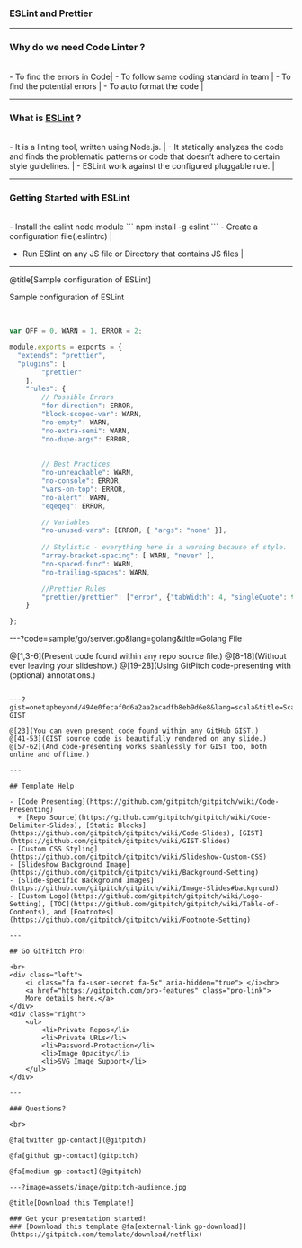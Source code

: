 ### ESLint and Prettier


---

### Why do we need Code Linter ?
<br>
- To find the errors in Code|
- To follow same coding standard in team |
- To find the potential errors |
- To auto format the code |

---
### What is [ESLint](https://eslint.org) ?
<br>
- It is a linting tool, written using Node.js. |
- It statically analyzes the code and finds the problematic patterns or code that doesn’t adhere to certain style guidelines. |
- ESLint work against the configured pluggable rule. |

---
### Getting Started with ESLint
<br>
- Install the eslint node module
```
    npm install -g eslint
``` 
- Create a configuration file(.eslintrc) |

- Run ESlint on any JS file or Directory that contains JS files |

---

@title[Sample configuration of ESLint]

<p><span class="slide-title">Sample configuration of ESLint</span></p>
<br>

```javascript
var OFF = 0, WARN = 1, ERROR = 2;

module.exports = exports = {
  "extends": "prettier",
  "plugins": [
        "prettier"
    ],
    "rules": {
        // Possible Errors
        "for-direction": ERROR,
        "block-scoped-var": WARN,
        "no-empty": WARN,
        "no-extra-semi": WARN,
        "no-dupe-args": ERROR,
        
        
        // Best Practices
        "no-unreachable": WARN,
        "no-console": ERROR,
        "vars-on-top": ERROR,
        "no-alert": WARN,
        "eqeqeq": ERROR,

        // Variables
        "no-unused-vars": [ERROR, { "args": "none" }],
    
        // Stylistic - everything here is a warning because of style.
        "array-bracket-spacing": [ WARN, "never" ],
        "no-spaced-func": WARN,
        "no-trailing-spaces": WARN,

        //Prettier Rules
        "prettier/prettier": ["error", {"tabWidth": 4, "singleQuote": true, "printWidth": 100}]
    }

};
```


---?code=sample/go/server.go&lang=golang&title=Golang File

@[1,3-6](Present code found within any repo source file.)
@[8-18](Without ever leaving your slideshow.)
@[19-28](Using GitPitch code-presenting with (optional) annotations.)


```

---?gist=onetapbeyond/494e0fecaf0d6a2aa2acadfb8eb9d6e8&lang=scala&title=Scala GIST

@[23](You can even present code found within any GitHub GIST.)
@[41-53](GIST source code is beautifully rendered on any slide.)
@[57-62](And code-presenting works seamlessly for GIST too, both online and offline.)

---

## Template Help

- [Code Presenting](https://github.com/gitpitch/gitpitch/wiki/Code-Presenting)
  + [Repo Source](https://github.com/gitpitch/gitpitch/wiki/Code-Delimiter-Slides), [Static Blocks](https://github.com/gitpitch/gitpitch/wiki/Code-Slides), [GIST](https://github.com/gitpitch/gitpitch/wiki/GIST-Slides) 
- [Custom CSS Styling](https://github.com/gitpitch/gitpitch/wiki/Slideshow-Custom-CSS)
- [Slideshow Background Image](https://github.com/gitpitch/gitpitch/wiki/Background-Setting)
- [Slide-specific Background Images](https://github.com/gitpitch/gitpitch/wiki/Image-Slides#background)
- [Custom Logo](https://github.com/gitpitch/gitpitch/wiki/Logo-Setting), [TOC](https://github.com/gitpitch/gitpitch/wiki/Table-of-Contents), and [Footnotes](https://github.com/gitpitch/gitpitch/wiki/Footnote-Setting)

---

## Go GitPitch Pro!

<br>
<div class="left">
    <i class="fa fa-user-secret fa-5x" aria-hidden="true"> </i><br>
    <a href="https://gitpitch.com/pro-features" class="pro-link">
    More details here.</a>
</div>
<div class="right">
    <ul>
        <li>Private Repos</li>
        <li>Private URLs</li>
        <li>Password-Protection</li>
        <li>Image Opacity</li>
        <li>SVG Image Support</li>
    </ul>
</div>

---

### Questions?

<br>

@fa[twitter gp-contact](@gitpitch)

@fa[github gp-contact](gitpitch)

@fa[medium gp-contact](@gitpitch)

---?image=assets/image/gitpitch-audience.jpg

@title[Download this Template!]

### Get your presentation started!
### [Download this template @fa[external-link gp-download]](https://gitpitch.com/template/download/netflix)

